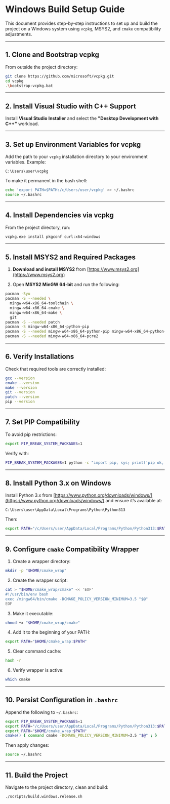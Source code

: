 # Windows Build Setup Guide

This document provides step-by-step instructions to set up and build the project on a Windows system using `vcpkg`, MSYS2, and `cmake` compatibility adjustments.

---

## 1. Clone and Bootstrap vcpkg

From outside the project directory:

```bash
git clone https://github.com/microsoft/vcpkg.git
cd vcpkg
.\bootstrap-vcpkg.bat
```

---

## 2. Install Visual Studio with C++ Support

Install **Visual Studio Installer** and select the **"Desktop Development with C++"** workload.

---

## 3. Set up Environment Variables for vcpkg

Add the path to your `vcpkg` installation directory to your environment variables. Example:

```
C:\Users\user\vcpkg
```

To make it permanent in the bash shell:

```bash
echo 'export PATH=$PATH:/c/Users/user/vcpkg' >> ~/.bashrc
source ~/.bashrc
```

---

## 4. Install Dependencies via vcpkg

From the project directory, run:

```bash
vcpkg.exe install pkgconf curl:x64-windows
```

---

## 5. Install MSYS2 and Required Packages

1. **Download and install MSYS2** from [https://www.msys2.org](https://www.msys2.org)

2. Open **MSYS2 MinGW 64-bit** and run the following:

```bash
pacman -Syu
pacman -S --needed \
  mingw-w64-x86_64-toolchain \
  mingw-w64-x86_64-cmake \
  mingw-w64-x86_64-make \
  git
pacman -S --needed patch
pacman -S mingw-w64-x86_64-python-pip
pacman -S --needed mingw-w64-x86_64-python-pip mingw-w64-x86_64-python-gitpython
pacman -S --needed mingw-w64-x86_64-pcre2
```

---

## 6. Verify Installations

Check that required tools are correctly installed:

```bash
gcc --version
cmake --version
make --version
git --version
patch --version
pip --version
```

---

## 7. Set PIP Compatibility

To avoid pip restrictions:

```bash
export PIP_BREAK_SYSTEM_PACKAGES=1
```

Verify with:

```bash
PIP_BREAK_SYSTEM_PACKAGES=1 python -c "import pip, sys; print('pip ok, site-packages:', pip.__path__[0]); sys.exit(0)"
```

---

## 8. Install Python 3.x on Windows

Install Python 3.x from [https://www.python.org/downloads/windows/](https://www.python.org/downloads/windows/) and ensure it’s available at:

```
C:\Users\user\AppData\Local\Programs\Python\Python313
```

Then:

```bash
export PATH="/c/Users/user/AppData/Local/Programs/Python/Python313:$PATH"
```

---

## 9. Configure `cmake` Compatibility Wrapper

1. Create a wrapper directory:

```bash
mkdir -p "$HOME/cmake_wrap"
```

2. Create the wrapper script:

```bash
cat > "$HOME/cmake_wrap/cmake" << 'EOF'
#!/usr/bin/env bash
exec /mingw64/bin/cmake -DCMAKE_POLICY_VERSION_MINIMUM=3.5 "$@"
EOF
```

3. Make it executable:

```bash
chmod +x "$HOME/cmake_wrap/cmake"
```

4. Add it to the beginning of your PATH:

```bash
export PATH="$HOME/cmake_wrap:$PATH"
```

5. Clear command cache:

```bash
hash -r
```

6. Verify wrapper is active:

```bash
which cmake
```

---

## 10. Persist Configuration in `.bashrc`

Append the following to `~/.bashrc`:

```bash
export PIP_BREAK_SYSTEM_PACKAGES=1
export PATH="/c/Users/user/AppData/Local/Programs/Python/Python313:$PATH"
export PATH="$HOME/cmake_wrap:$PATH"
cmake() { command cmake -DCMAKE_POLICY_VERSION_MINIMUM=3.5 "$@" ; }
```

Then apply changes:

```bash
source ~/.bashrc
```

---

## 11. Build the Project

Navigate to the project directory, clean and build:

```bash
./scripts/build.windows.release.sh
```

